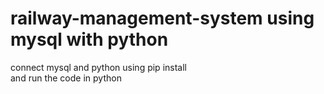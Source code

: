 # railway-management-system using mysql with python 
connect mysql and python using pip install  
and run the code in python 
